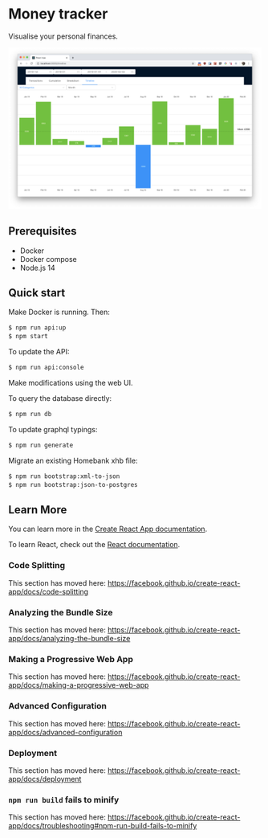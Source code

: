 # Money tracker

Visualise your personal finances.

![screenshot of app](./docs/screenshot.png)

## Prerequisites

- Docker
- Docker compose
- Node.js 14

## Quick start

Make Docker is running. Then:

```sh
$ npm run api:up
$ npm start
```

To update the API:

```sh
$ npm run api:console
```

Make modifications using the web UI.

To query the database directly:

```sh
$ npm run db
```

To update graphql typings:

```sh
$ npm run generate
```

Migrate an existing Homebank xhb file:

```sh
$ npm run bootstrap:xml-to-json
$ npm run bootstrap:json-to-postgres
```

## Learn More

You can learn more in the [Create React App documentation](https://facebook.github.io/create-react-app/docs/getting-started).

To learn React, check out the [React documentation](https://reactjs.org/).

### Code Splitting

This section has moved here: https://facebook.github.io/create-react-app/docs/code-splitting

### Analyzing the Bundle Size

This section has moved here: https://facebook.github.io/create-react-app/docs/analyzing-the-bundle-size

### Making a Progressive Web App

This section has moved here: https://facebook.github.io/create-react-app/docs/making-a-progressive-web-app

### Advanced Configuration

This section has moved here: https://facebook.github.io/create-react-app/docs/advanced-configuration

### Deployment

This section has moved here: https://facebook.github.io/create-react-app/docs/deployment

### `npm run build` fails to minify

This section has moved here: https://facebook.github.io/create-react-app/docs/troubleshooting#npm-run-build-fails-to-minify
